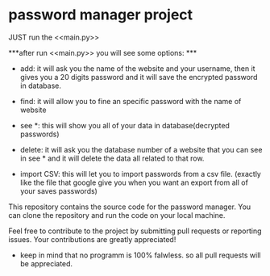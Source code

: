 # password manager project

JUST run the <<main.py>>

***after run <<main.py>> you will see some options: ***

* add: it will ask you the name of the website and your username, then it gives you a 20 digits password and it will save the encrypted password in database.

* find: it will allow you to fine an specific password with the name of website

* see *: this will show you all of your data in database(decrypted passwords)

* delete: it will ask you the database number of a website that you can see in see * and it will delete the data all related to that row.

* import CSV: this will let you to import passwords from a csv file. (exactly like the file that google give you when you want an export from all of your saves passwords)

This repository contains the source code for the password manager. You can clone the repository and run the code on your local machine.

Feel free to contribute to the project by submitting pull requests or reporting issues. Your contributions are greatly appreciated!

 - keep in mind that no programm is 100% falwless. so all pull requests will be appreciated.
